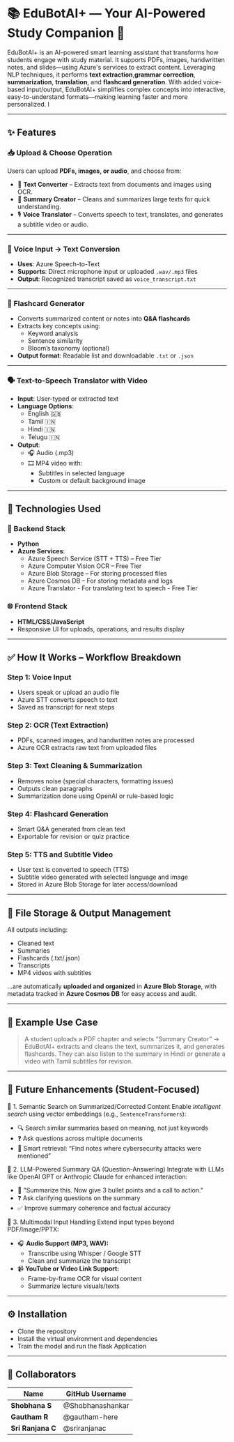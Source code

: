 # 📚 EduBotAI+ — Your AI-Powered Study Companion 🚀

EduBotAI+ is an AI-powered smart learning assistant that transforms how students engage with study material. It supports PDFs, images, handwritten notes, and slides—using Azure's services to extract content. Leveraging NLP techniques, it performs **text extraction**,**grammar correction**, **summarization**, **translation**, and **flashcard generation**. With added voice-based input/output, EduBotAI+ simplifies complex concepts into interactive, easy-to-understand formats—making learning faster and more personalized. l

---

## ✨ Features

### 📥 Upload & Choose Operation

Users can upload **PDFs, images, or audio**, and choose from:
- 📝 **Text Converter** – Extracts text from documents and images using OCR.
- 🧠 **Summary Creator** – Cleans and summarizes large texts for quick understanding.
- 🎙️ **Voice Translator** – Converts speech to text, translates, and generates a subtitle video or audio.

---

### 🎤 Voice Input → Text Conversion

- **Uses**: Azure Speech-to-Text
- **Supports**: Direct microphone input or uploaded `.wav/.mp3` files
- **Output**: Recognized transcript saved as `voice_transcript.txt`

---

### 🔁 Flashcard Generator

- Converts summarized content or notes into **Q&A flashcards**
- Extracts key concepts using:
  - Keyword analysis
  - Sentence similarity
  - Bloom’s taxonomy (optional)
- **Output format**: Readable list and downloadable `.txt` or `.json`

---

### 🗣️ Text-to-Speech Translator with Video

- **Input**: User-typed or extracted text
- **Language Options**:
  - English 🇬🇧
  - Tamil 🇮🇳
  - Hindi 🇮🇳
  - Telugu 🇮🇳
- **Output**:
  - 🎧 Audio (.mp3)
  - 🎞️ MP4 video with:
    - Subtitles in selected language
    - Custom or default background image

---

## 🧠 Technologies Used

### 🔧 Backend Stack
- **Python**
- **Azure Services**:
  - Azure Speech Service (STT + TTS) – Free Tier
  - Azure Computer Vision OCR – Free Tier
  - Azure Blob Storage – For storing processed files
  - Azure Cosmos DB – For storing metadata and logs
  - Azure Translator - For translating text to speech - Free Tier

### 🌐 Frontend Stack
- **HTML/CSS/JavaScript**
- Responsive UI for uploads, operations, and results display

---

## ✅ How It Works – Workflow Breakdown

### Step 1: Voice Input
- Users speak or upload an audio file
- Azure STT converts speech to text
- Saved as transcript for next steps

### Step 2: OCR (Text Extraction)
- PDFs, scanned images, and handwritten notes are processed
- Azure OCR extracts raw text from uploaded files

### Step 3: Text Cleaning & Summarization
- Removes noise (special characters, formatting issues)
- Outputs clean paragraphs
- Summarization done using OpenAI or rule-based logic

### Step 4: Flashcard Generation
- Smart Q&A generated from clean text
- Exportable for revision or quiz practice

### Step 5: TTS and Subtitle Video
- User text is converted to speech (TTS)
- Subtitle video generated with selected language and image
- Stored in Azure Blob Storage for later access/download

---

## 📁 File Storage & Output Management

All outputs including:
- Cleaned text
- Summaries
- Flashcards (.txt/.json)
- Transcripts
- MP4 videos with subtitles

...are automatically **uploaded and organized** in **Azure Blob Storage**, with metadata tracked in **Azure Cosmos DB** for easy access and audit.

---

## 🧪 Example Use Case

> A student uploads a PDF chapter and selects “Summary Creator” → EduBotAI+ extracts and cleans the text, summarizes it, and generates flashcards. They can also listen to the summary in Hindi or generate a video with Tamil subtitles for revision.

---
## 🚀 Future Enhancements (Student-Focused)

🔎 1. Semantic Search on Summarized/Corrected Content
Enable *intelligent search* using vector embeddings (e.g., `SentenceTransformers`):
- 🔍 Search similar summaries based on meaning, not just keywords
- ❓ Ask questions across multiple documents
- 🧠 Smart retrieval: “Find notes where cybersecurity attacks were mentioned”

🧠 2. LLM-Powered Summary QA (Question-Answering)
Integrate with LLMs like OpenAI GPT or Anthropic Claude for enhanced interaction:
- 📝 "Summarize this. Now give 3 bullet points and a call to action."
- ❓ Ask clarifying questions on the summary
- ✅ Improve summary coherence and factual accuracy

🧪 3. Multimodal Input Handling
Extend input types beyond PDF/Image/PPTX:
- 🎧 **Audio Support (MP3, WAV):**
  - Transcribe using Whisper / Google STT
  - Clean and summarize the transcript
- 📹 **YouTube or Video Link Support:**
  - Frame-by-frame OCR for visual content
  - Summarize lecture visuals/texts

---
## ⚙️ Installation
- Clone the repository
- Install the virtual environment and dependencies
- Train the model and run the flask Application

---
## 👥 Collaborators

| Name              | GitHub Username |
| ----------------- | --------------- |
| **Shobhana S**    | @Shobhanashankar|
| **Gautham R**     | @gautham-here   |
| **Sri Ranjana C** | @sriranjanac    |



